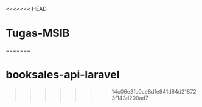 <<<<<<< HEAD
# Tugas-MSIB
=======
# booksales-api-laravel
>>>>>>> 14c06e3fc0ce8dfe941d64d218723f143d200ad7
